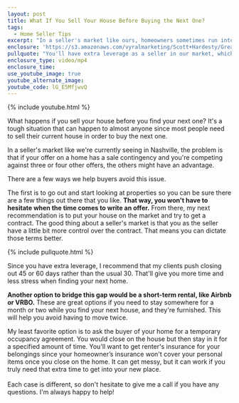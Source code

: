 ```yaml
---
layout: post
title: What If You Sell Your House Before Buying the Next One?
tags:
  - Home Seller Tips
excerpt: "In a seller's market like ours, homeowners sometimes run into the issue of selling their house before they find their next home. Here's how to handle it."
enclosure: 'https://s3.amazonaws.com/vyralmarketing/Scott+Hardesty/Greater+Nashville+Real+Estate-+What+If+I+Sell+my+Home+Before+I+Buy.mp4'
pullquote: "You'll have extra leverage as a seller in our market, which helps you get the terms you want."
enclosure_type: video/mp4
enclosure_time:
use_youtube_image: true
youtube_alternate_image:
youtube_code: lG_E5MfjwvQ
---
```



{% include youtube.html %}

What happens if you sell your house before you find your next one? It's a tough situation that can happen to almost anyone since most people need to sell their current house in order to buy the next one.

In a seller's market like we're currently seeing in Nashville, the problem is that if your offer on a home has a sale contingency and you're competing against three or four other offers, the others might have an advantage.

There are a few ways we help buyers avoid this issue.

The first is to go out and start looking at properties so you can be sure there are a few things out there that you like. **That way, you won't have to hesitate when the time comes to write an offer.** From there, my next recommendation is to put your house on the market and try to get a contract. The good thing about a seller's market is that you as the seller have a little bit more control over the contract. That means you can dictate those terms better.

{% include pullquote.html %}

Since you have extra leverage, I recommend that my clients push closing out 45 or 60 days rather than the usual 30. That'll give you more time and less stress when finding your next home.

**Another option to bridge this gap would be a short-term rental, like Airbnb or VRBO.** These are great options if you need to stay somewhere for a month or two while you find your next house, and they're furnished. This will help you avoid having to move twice.

My least favorite option is to ask the buyer of your home for a temporary occupancy agreement. You would close on the house but then stay in it for a specified amount of time. You'll want to get renter's insurance for your belongings since your homeowner’s insurance won't cover your personal items once you close on the home. It can get messy, but it can work if you truly need that extra time to get into your new place.
<br>
<br>Each case is different, so don't hesitate to give me a call if you have any questions. I'm always happy to help!